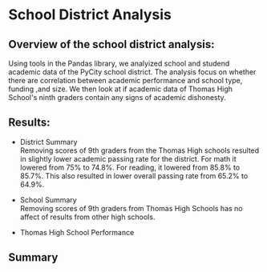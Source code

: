 # School District Analysis<br>

## Overview of the school district analysis:<br>
Using tools in the Pandas library, we analyized school and studend academic data of the PyCity school district.  The analysis focus on whether there are correlation between academic performance and school type, funding ,and size.  We then look at if academic data of Thomas High School's ninth graders contain any signs of academic dishonesty. 

## Results:
* District Summary<br>
Removing scores of 9th graders from the Thomas High schools resulted in slightly lower academic passing rate for the district.  For math it lowered from 75% to 74.8%. For reading, it lowered from 85.8% to 85.7%.  This also resulted in lower overall passing rate from 65.2% to 64.9%.<br>

* School Summary <br>
Removing scores of 9th graders from Thomas High Schools has no affect of results from other high schools. <br>

* Thomas High School Performance<br>



## Summary

